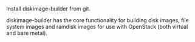 Install diskimage-builder from git.

diskimage-builder has the core functionality for building disk images, file
system images and ramdisk images for use with OpenStack (both virtual and bare
metal).

